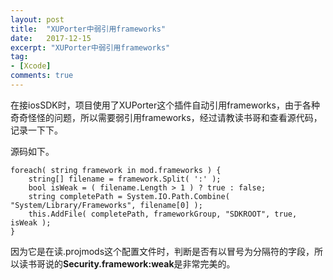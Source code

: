 ```yaml
---
layout: post
title:  "XUPorter中弱引用frameworks"
date:   2017-12-15
excerpt: "XUPorter中弱引用frameworks"
tag:
- [Xcode]
comments: true
---
```


在接iosSDK时，项目使用了XUPorter这个插件自动引用frameworks，由于各种奇奇怪怪的问题，所以需要弱引用frameworks，经过请教读书哥和查看源代码，记录一下下。  

源码如下。

```
foreach( string framework in mod.frameworks ) {
	string[] filename = framework.Split( ':' );
	bool isWeak = ( filename.Length > 1 ) ? true : false;
	string completePath = System.IO.Path.Combine( "System/Library/Frameworks", filename[0] );
	this.AddFile( completePath, frameworkGroup, "SDKROOT", true, isWeak );
}
```

因为它是在读.projmods这个配置文件时，判断是否有以冒号为分隔符的字段，所以读书哥说的**Security.framework:weak**是非常完美的。